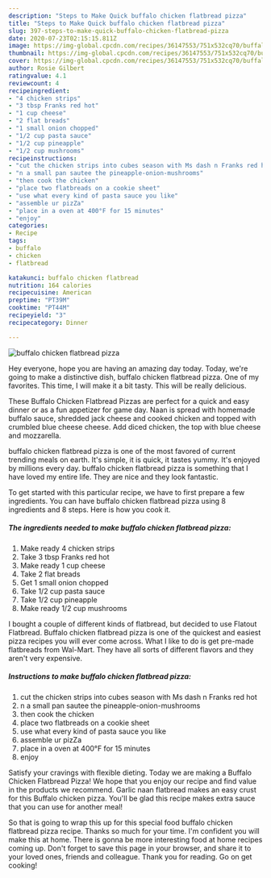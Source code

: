 ```yaml
---
description: "Steps to Make Quick buffalo chicken flatbread pizza"
title: "Steps to Make Quick buffalo chicken flatbread pizza"
slug: 397-steps-to-make-quick-buffalo-chicken-flatbread-pizza
date: 2020-07-23T02:15:15.811Z
image: https://img-global.cpcdn.com/recipes/36147553/751x532cq70/buffalo-chicken-flatbread-pizza-recipe-main-photo.jpg
thumbnail: https://img-global.cpcdn.com/recipes/36147553/751x532cq70/buffalo-chicken-flatbread-pizza-recipe-main-photo.jpg
cover: https://img-global.cpcdn.com/recipes/36147553/751x532cq70/buffalo-chicken-flatbread-pizza-recipe-main-photo.jpg
author: Rosie Gilbert
ratingvalue: 4.1
reviewcount: 4
recipeingredient:
- "4 chicken strips"
- "3 tbsp Franks red hot"
- "1 cup cheese"
- "2 flat breads"
- "1 small onion chopped"
- "1/2 cup pasta sauce"
- "1/2 cup pineapple"
- "1/2 cup mushrooms"
recipeinstructions:
- "cut the chicken strips into cubes season with Ms dash n Franks red hot"
- "n a small pan sautee the pineapple-onion-mushrooms"
- "then cook the chicken"
- "place two flatbreads on a cookie sheet"
- "use what every kind of pasta sauce you like"
- "assemble ur pizZa"
- "place in a oven at 400°F for 15 minutes"
- "enjoy"
categories:
- Recipe
tags:
- buffalo
- chicken
- flatbread

katakunci: buffalo chicken flatbread 
nutrition: 164 calories
recipecuisine: American
preptime: "PT39M"
cooktime: "PT44M"
recipeyield: "3"
recipecategory: Dinner

---
```



![buffalo chicken flatbread pizza](https://img-global.cpcdn.com/recipes/36147553/751x532cq70/buffalo-chicken-flatbread-pizza-recipe-main-photo.jpg)

Hey everyone, hope you are having an amazing day today. Today, we're going to make a distinctive dish, buffalo chicken flatbread pizza. One of my favorites. This time, I will make it a bit tasty. This will be really delicious.

These Buffalo Chicken Flatbread Pizzas are perfect for a quick and easy dinner or as a fun appetizer for game day. Naan is spread with homemade buffalo sauce, shredded jack cheese and cooked chicken and topped with crumbled blue cheese cheese. Add diced chicken, the top with blue cheese and mozzarella.

buffalo chicken flatbread pizza is one of the most favored of current trending meals on earth. It's simple, it is quick, it tastes yummy. It's enjoyed by millions every day. buffalo chicken flatbread pizza is something that I have loved my entire life. They are nice and they look fantastic.


To get started with this particular recipe, we have to first prepare a few ingredients. You can have buffalo chicken flatbread pizza using 8 ingredients and 8 steps. Here is how you cook it.

<!--inarticleads1-->

##### The ingredients needed to make buffalo chicken flatbread pizza:

1. Make ready 4 chicken strips
1. Take 3 tbsp Franks red hot
1. Make ready 1 cup cheese
1. Take 2 flat breads
1. Get 1 small onion chopped
1. Take 1/2 cup pasta sauce
1. Take 1/2 cup pineapple
1. Make ready 1/2 cup mushrooms


I bought a couple of different kinds of flatbread, but decided to use Flatout Flatbread. Buffalo chicken flatbread pizza is one of the quickest and easiest pizza recipes you will ever come across. What I like to do is get pre-made flatbreads from Wal-Mart. They have all sorts of different flavors and they aren&#39;t very expensive. 

<!--inarticleads2-->

##### Instructions to make buffalo chicken flatbread pizza:

1. cut the chicken strips into cubes season with Ms dash n Franks red hot
1. n a small pan sautee the pineapple-onion-mushrooms
1. then cook the chicken
1. place two flatbreads on a cookie sheet
1. use what every kind of pasta sauce you like
1. assemble ur pizZa
1. place in a oven at 400°F for 15 minutes
1. enjoy


Satisfy your cravings with flexible dieting. Today we are making a Buffalo Chicken Flatbread Pizza! We hope that you enjoy our recipe and find value in the products we recommend. Garlic naan flatbread makes an easy crust for this Buffalo chicken pizza. You&#39;ll be glad this recipe makes extra sauce that you can use for another meal! 

So that is going to wrap this up for this special food buffalo chicken flatbread pizza recipe. Thanks so much for your time. I'm confident you will make this at home. There is gonna be more interesting food at home recipes coming up. Don't forget to save this page in your browser, and share it to your loved ones, friends and colleague. Thank you for reading. Go on get cooking!
